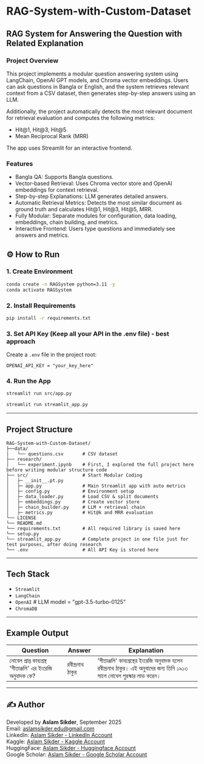 # RAG-System-with-Custom-Dataset

## RAG System for Answering the Question with Related Explanation

### Project Overview
This project implements a modular question answering system using LangChain, OpenAI GPT models, and Chroma vector embeddings. Users can ask questions in Bangla or English, and the system retrieves relevant context from a CSV dataset, then generates step-by-step answers using an LLM.

Additionally, the project automatically detects the most relevant document for retrieval evaluation and computes the following metrics:

* Hit@1, Hit@3, Hit@5
* Mean Reciprocal Rank (MRR)

The app uses Streamlit for an interactive frontend.

### Features
* Bangla QA: Supports Bangla questions.
* Vector-based Retrieval: Uses Chroma vector store and OpenAI embeddings for context retrieval.
* Step-by-step Explanations: LLM generates detailed answers.
* Automatic Retrieval Metrics: Detects the most similar document as ground truth and calculates Hit@1, Hit@3, Hit@5, MRR.
* Fully Modular: Separate modules for configuration, data loading, embeddings, chain building, and metrics.
* Interactive Frontend: Users type questions and immediately see answers and metrics.

## ⚙️ How to Run

### 1. Create Environment
```bash
conda create -n RAGSystem python=3.11 -y
conda activate RAGSystem
```

### 2. Install Requirements
```bash
pip install -r requirements.txt
```
### 3. Set API Key (Keep all your API in the .env file) - best approach
Create a `.env` file in the project root:
```
OPENAI_API_KEY = "your_key_here"
```

### 4. Run the App
```bash
streamlit run src/app.py

streamlit run streamlit_app.py
```

---

## Project Structure

```
RAG-System-with-Custom-Dataset/
├──data/
|   └── questions.csv       # CSV dataset
├── research/
│   └── experiment.ipynb    # First, I explored the full project here before writing modular structure code
├── src/                    # Start Modular Coding
│   ├─ __init__.pt.py
│   ├─ app.py               # Main Streamlit app with auto metrics
│   ├─ config.py            # Environment setup
│   ├─ data_loader.py       # Load CSV & split documents
│   ├─ embeddings.py        # Create vector store
│   ├─ chain_builder.py     # LLM + retrieval chain
│   ├─ metrics.py           # Hit@k and MRR evaluation         
└── LICENSE
└── README.md
└── requirements.txt        # All required library is saved here
└── setup.py
└── streamlit_app.py        # Complete project in one file just for test purposes, after doing research  
└── .env                    # All API Key is stored here
```

---

## Tech Stack

- `Streamlit`
- `LangChain`
- `OpenAI`     # LLM model = "gpt-3.5-turbo-0125"
- `ChromaDB`
---

## Example Output

| Question                                            | Answer        | Explanation                                     |
|-----------------------------------------------------|---------------|-------------------------------------------------|
| নোবেল প্রাপ্ত কাব্যগ্রন্থ 'গীতাঞ্জলি' এর ইংরেজি অনুবাদক কে? | রবীন্দ্রনাথ ঠাকুর  | 'গীতাঞ্জলি' কাব্যগ্রন্থের ইংরেজি অনুবাদক হলেন রবীন্দ্রনাথ ঠাকুর। এই অনুবাদের জন্য তিনি ১৯১৩ সালে নোবেল পুরস্কার লাভ করেন। |

---

## ✍️ Author
Developed by **Aslam Sikder**, September 2025  
Email: [aslamsikder.edu@gmail.com](mailto:aslamsikder.edu@gmail.com)   
LinkedIn: [Aslam Sikder - LinkedIn Account](https://www.linkedin.com/in/aslamsikder)   
Kaggle: [Aslam Sikder - Kaggle Account](https://www.kaggle.com/aslamsikder)   
HuggingFace: [Aslam Sikder - Huggingface Account](https://huggingface.co/aslamsikder)   
Google Scholar: [Aslam Sikder - Google Scholar Account](https://scholar.google.com/citations?hl=en&user=Ip1qQi8AAAAJ)
